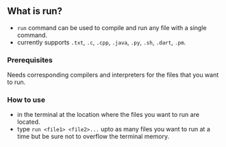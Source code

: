 ## What is run?
+ ```run``` command can be used to compile and run any file with a single command.
+ currently supports `.txt`, `.c`, `.cpp`, `.java`, `.py`, `.sh`, `.dart`, `.pm`.

### Prerequisites
Needs corresponding compilers and interpreters for the files that you want to run.

### How to use
+ in the terminal at the location where the files you want to run are located.
+ type `run <file1> <file2>...` upto as many files you want to run at a time but be sure not to overflow the terminal memory.
